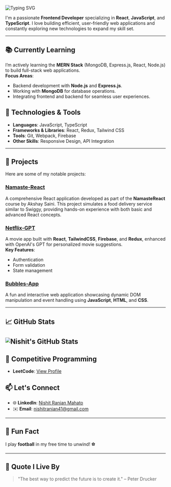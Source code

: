 <p align="start">
  <img src="https://readme-typing-svg.herokuapp.com?font=Fira+Code&size=28&pause=1000&color=F75C7E&center=true&vCenter=true&width=600&lines=Hi+there,+I'm+Nishit+Ranjan+Mahato!;Frontend+Developer+|+React+Enthusiast;Lifelong+Learner+|+Football+Fan" alt="Typing SVG" />
</p>

I'm a passionate **Frontend Developer** specializing in **React**, **JavaScript**, and **TypeScript**. I love building efficient, user-friendly web applications and constantly exploring new technologies to expand my skill set.

---
## 📚 Currently Learning
I’m actively learning the **MERN Stack** (MongoDB, Express.js, React, Node.js) to build full-stack web applications.  
**Focus Areas**:
- Backend development with **Node.js** and **Express.js**.
- Working with **MongoDB** for database operations.
- Integrating frontend and backend for seamless user experiences.

## 🔧 Technologies & Tools
- **Languages**: JavaScript, TypeScript  
- **Frameworks & Libraries**: React, Redux, Tailwind CSS  
- **Tools**: Git, Webpack, Firebase  
- **Other Skills**: Responsive Design, API Integration  

---

## 🚀 Projects
Here are some of my notable projects:

### [Namaste-React](https://github.com/Nishit41/Namaste-React)
A comprehensive React application developed as part of the **NamasteReact** course by Akshay Saini. This project simulates a food delivery service similar to Swiggy, providing hands-on experience with both basic and advanced React concepts.

### [Netflix-GPT](https://github.com/Nishit41/Netflix-GPT)
A movie app built with **React**, **TailwindCSS**, **Firebase**, and **Redux**, enhanced with OpenAI's GPT for personalized movie suggestions.  
**Key Features**:
- Authentication
- Form validation
- State management

### [Bubbles-App](https://github.com/Nishit41/Bubbles-App)
A fun and interactive web application showcasing dynamic DOM manipulation and event handling using **JavaScript**, **HTML**, and **CSS**.

---

## 📈 GitHub Stats
![Nishit's GitHub Stats](https://github-readme-stats.vercel.app/api?username=Nishit41&show_icons=true&theme=radical)
---

## 🎯 Competitive Programming
- **LeetCode**: [View Profile](https://leetcode.com/u/69X4G5bXGw/)

## 📫 Let's Connect
- 🌐 **LinkedIn**: [Nishit Ranjan Mahato](https://www.linkedin.com/in/nishit-ranjan/)  
- ✉️ **Email**: [nishitranjan41@gmail.com](mailto:nishitranjan41@gmail.com)

---

## 🌟 Fun Fact
I play **football** in my free time to unwind! ⚽

---

## 📝 Quote I Live By
> "The best way to predict the future is to create it." – Peter Drucker
